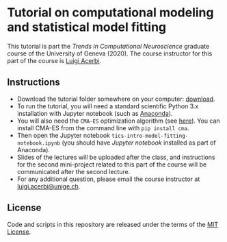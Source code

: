 # Tutorial on computational modeling and statistical model fitting

This tutorial is part the *Trends in Computational Neuroscience* graduate course of the University of Geneva (2020). The course instructor for this part of the course is [Luigi Acerbi](http://luigiacerbi.com/).

## Instructions

- Download the tutorial folder somewhere on your computer: [download](https://github.com/lacerbi/tics-2020-tutorial/archive/master.zip).
- To run the tutorial, you will need a standard scientific Python 3.x installation with Jupyter notebook (such as [Anaconda](https://www.anaconda.com/distribution/)). 
- You will also need the `CMA-ES` optimization algorithm (see [here](https://github.com/CMA-ES/pycma)). You can install CMA-ES from the command line with `pip install cma`.
- Then open the Jupyter notebook `tics-intro-model-fitting-notebook.ipynb` (you should have *Jupyter notebook* installed as part of Anaconda).
- Slides of the lectures will be uploaded after the class, and instructions for the second mini-project related to this part of the course will be communicated after the second lecture.
- For any additional question, please email the course instructor at luigi.acerbi@unige.ch.

## License

Code and scripts in this repository are released under the terms of the [MIT License](https://github.com/lacerbi/tics-2020-tutorial/blob/master/LICENSE).

